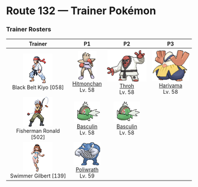 # Route 132 — Trainer Pokémon

### Trainer Rosters

| Trainer | P1 | P2 | P3 |
|:-------:|:--:|:--:|:--:|
| ![Black Belt Kiyo](../../assets/trainers/black_belt.png "Black Belt Kiyo")<br>Black Belt Kiyo [058] | <div class="sprite-cell">![Hitmonchan](../../assets/sprites/hitmonchan/front.gif "Hitmonchan: Hitmonchan is said to possess the spirit of a boxer who had been working toward a world championship. This Pokémon has an indomitable spirit and will never give up in the face of adversity.")<br>[Hitmonchan](../../pokemon/hitmonchan.md)<br>Lv. 58</div> | <div class="sprite-cell">![Throh](../../assets/sprites/throh/front.gif "Throh: When it encounters a foe bigger than itself, it wants to throw it. It changes belts as it gets stronger.")<br>[Throh](../../pokemon/throh.md)<br>Lv. 58</div> | <div class="sprite-cell">![Hariyama](../../assets/sprites/hariyama/front.gif "Hariyama: Hariyama’s thick body may appear fat, but it is actually a hunk of solid muscle. If this Pokémon bears down and tightens all its muscles, its body becomes as hard as a rock.")<br>[Hariyama](../../pokemon/hariyama.md)<br>Lv. 58</div> |
| ![Fisherman Ronald](../../assets/trainers/fisherman.png "Fisherman Ronald")<br>Fisherman Ronald [502] | <div class="sprite-cell">![Basculin](../../assets/sprites/basculin-red-striped/front.gif "Basculin: Red and blue Basculin usually do not get along, but sometimes members of one school mingle with the other’s school.")<br>[Basculin](../../pokemon/basculin-red-striped.md)<br>Lv. 58</div> | <div class="sprite-cell">![Basculin](../../assets/sprites/basculin-red-striped/front.gif "Basculin: Red and blue Basculin usually do not get along, but sometimes members of one school mingle with the other’s school.")<br>[Basculin](../../pokemon/basculin-red-striped.md)<br>Lv. 58</div> |
| ![Swimmer Gilbert](../../assets/trainers/swimmer.png "Swimmer Gilbert")<br>Swimmer Gilbert [139] | <div class="sprite-cell">![Poliwrath](../../assets/sprites/poliwrath/front.gif "Poliwrath: Poliwrath’s highly developed, brawny muscles never grow fatigued, however much it exercises. It is so tirelessly strong, this Pokémon can swim back and forth across the ocean without effort.")<br>[Poliwrath](../../pokemon/poliwrath.md)<br>Lv. 59</div> |

